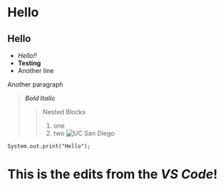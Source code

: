 # Hello
## Hello
* *Hello!!*
* **Testing**
* Another line

Another paragraph
> ***Bold Italic***
>> Nested Blocks 
>> 1. one
>> 2. two
>> ![UC San Diego](https://ucsdnews.ucsd.edu/news_uploads/Resized_Geisel_Library_08.31.jpg)

`System.out.print("Hello");`

# This is the edits from the ***VS Code***!